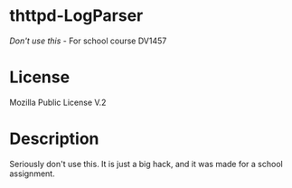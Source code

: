 # thttpd-LogParser
*Don't use this* - For school course DV1457

# License
Mozilla Public License V.2


# Description
Seriously don't use this. It is just a big hack, and it was made for a school
assignment.

